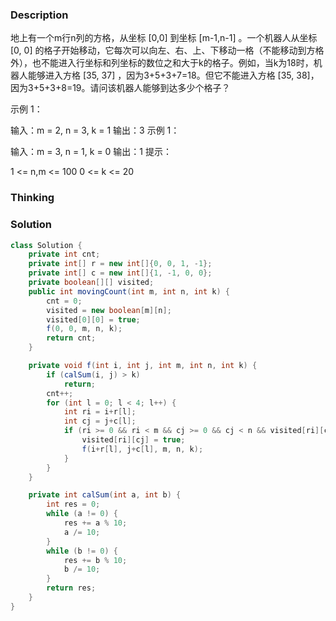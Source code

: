 ### Description

地上有一个m行n列的方格，从坐标 [0,0] 到坐标 [m-1,n-1] 。一个机器人从坐标 [0, 0] 的格子开始移动，它每次可以向左、右、上、下移动一格（不能移动到方格外），也不能进入行坐标和列坐标的数位之和大于k的格子。例如，当k为18时，机器人能够进入方格 [35, 37] ，因为3+5+3+7=18。但它不能进入方格 [35, 38]，因为3+5+3+8=19。请问该机器人能够到达多少个格子？

 

示例 1：

输入：m = 2, n = 3, k = 1
输出：3
示例 1：

输入：m = 3, n = 1, k = 0
输出：1
提示：

1 <= n,m <= 100
0 <= k <= 20

### Thinking



### Solution
```java
class Solution {
    private int cnt;
    private int[] r = new int[]{0, 0, 1, -1};
    private int[] c = new int[]{1, -1, 0, 0};
    private boolean[][] visited;
    public int movingCount(int m, int n, int k) {
        cnt = 0;
        visited = new boolean[m][n];
        visited[0][0] = true;
        f(0, 0, m, n, k);
        return cnt;
    }

    private void f(int i, int j, int m, int n, int k) {
        if (calSum(i, j) > k)
            return;
        cnt++;
        for (int l = 0; l < 4; l++) {
            int ri = i+r[l];
            int cj = j+c[l];
            if (ri >= 0 && ri < m && cj >= 0 && cj < n && visited[ri][cj] == false) {
                visited[ri][cj] = true;
                f(i+r[l], j+c[l], m, n, k);
            }
        }
    }

    private int calSum(int a, int b) {
        int res = 0;
        while (a != 0) {
            res += a % 10;
            a /= 10;
        }
        while (b != 0) {
            res += b % 10;
            b /= 10;
        }
        return res;
    }
}
```